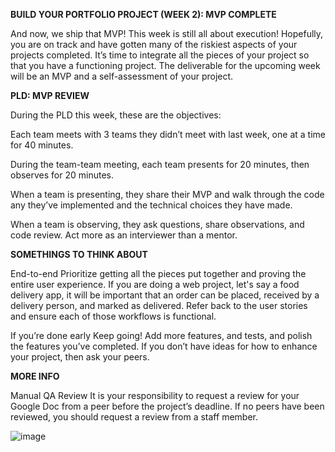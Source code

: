 **BUILD YOUR PORTFOLIO PROJECT (WEEK 2): MVP COMPLETE**

And now, we ship that MVP! This week is still all about execution! Hopefully, you are on track and have gotten many of the riskiest aspects of your projects completed. It’s time to integrate all the pieces of your project so that you have a functioning project. The deliverable for the upcoming week will be an MVP and a self-assessment of your project.

**PLD: MVP REVIEW**

During the PLD this week, these are the objectives:

Each team meets with 3 teams they didn’t meet with last week, one at a time for 40 minutes.

During the team-team meeting, each team presents for 20 minutes, then observes for 20 minutes.

When a team is presenting, they share their MVP and walk through the code any they’ve implemented and the technical choices they have made.

When a team is observing, they ask questions, share observations, and code review. Act more as an interviewer than a mentor.

**SOMETHINGS TO THINK ABOUT**

End-to-end Prioritize getting all the pieces put together and proving the entire user experience. If you are doing a web project, let's say a food delivery app, it will be important that an order can be placed, received by a delivery person, and marked as delivered. Refer back to the user stories and ensure each of those workflows is functional.

If you’re done early Keep going! Add more features, and tests, and polish the features you’ve completed. If you don’t have ideas for how to enhance your project, then ask your peers.

**MORE INFO**

Manual QA Review It is your responsibility to request a review for your Google Doc from a peer before the project’s deadline. If no peers have been reviewed, you should request a review from a staff member.

![image](https://github.com/shrfhnlbr/MVP/assets/113669428/553efdd0-6e10-48e4-b7ab-e1b703c24fe7)
